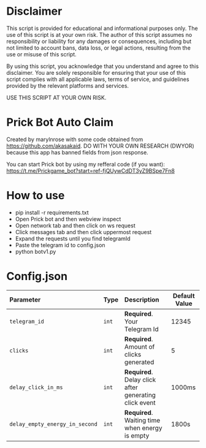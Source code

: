
# Disclaimer
This script is provided for educational and informational purposes only. The use of this script is at your own risk. The author of this script assumes no responsibility or liability for any damages or consequences, including but not limited to account bans, data loss, or legal actions, resulting from the use or misuse of this script.

By using this script, you acknowledge that you understand and agree to this disclaimer. You are solely responsible for ensuring that your use of this script complies with all applicable laws, terms of service, and guidelines provided by the relevant platforms and services.

USE THIS SCRIPT AT YOUR OWN RISK.

# Prick Bot Auto Claim

Created by marylnrose with some code obtained from https://github.com/akasakaid. DO WITH YOUR OWN RESEARCH (DWYOR) because this app has banned fields from json response. 

You can start Prick bot by using my refferal code (if you want): https://t.me/Prickgame_bot?start=ref-fjQUywCdDT3yZ9BSpe7Fn8

# How to use
- pip install -r requirements.txt
- Open Prick bot and then webview inspect
- Open network tab and then click on ws request
- Click messages tab and then click uppermost request
- Expand the requests until you find telegramId
- Paste the telegram id to config.json
- python botv1.py

# Config.json

| Parameter | Type     | Description                |Default Value|
| :-------- | :------- | :------------------------- |-----------------|
| `telegram_id` | `int` | **Required**. Your Telegram Id |12345|
| `clicks` | `int` | **Required**. Amount of clicks generated |5|
| `delay_click_in_ms` | `int` | **Required**. Delay click after generating click event |1000ms|
| `delay_empty_energy_in_second` | `int` | **Required**. Waiting time when energy is empty|1800s|